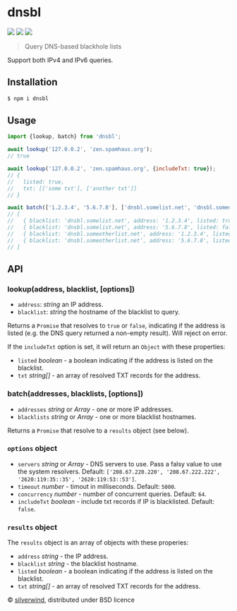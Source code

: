 # dnsbl
[![](https://img.shields.io/npm/v/dnsbl.svg?style=flat)](https://www.npmjs.org/package/dnsbl) [![](https://img.shields.io/npm/dm/dnsbl.svg)](https://www.npmjs.org/package/dnsbl) [![](https://packagephobia.com/badge?p=dnsbl)](https://packagephobia.com/result?p=dnsbl)
> Query DNS-based blackhole lists

Support both IPv4 and IPv6 queries.

## Installation
```sh
$ npm i dnsbl
```

## Usage
```js
import {lookup, batch} from 'dnsbl';

await lookup('127.0.0.2', 'zen.spamhaus.org');
// true

await lookup('127.0.0.2', 'zen.spamhaus.org', {includeTxt: true});
// {
//   listed: true,
//   txt: [['some txt'], ['another txt']]
// }

await batch(['1.2.3.4', '5.6.7.8'], ['dnsbl.somelist.net', 'dnsbl.someotherlist.net']);
// [
//   { blacklist: 'dnsbl.somelist.net', address: '1.2.3.4', listed: true },
//   { blacklist: 'dnsbl.somelist.net', address: '5.6.7.8', listed: false },
//   { blacklist: 'dnsbl.someotherlist.net', address: '1.2.3.4', listed: true },
//   { blacklist: 'dnsbl.someotherlist.net', address: '5.6.7.8', listed: false }
// ]
```

## API
### lookup(address, blacklist, [options])
- `address`: *string* an IP address.
- `blacklist`: *string* the hostname of the blacklist to query.

Returns a `Promise` that resolves to `true` or `false`, indicating if the address is listed (e.g. the DNS query returned a non-empty result). Will reject on error.

If the `includeTxt` option is set, it will return an `Object` with these properties:
- `listed` *boolean* - a boolean indicating if the address is listed on the blacklist.
- `txt` *string[]* - an array of resolved TXT records for the address.

### batch(addresses, blacklists, [options])
- `addresses` *string* or *Array* - one or more IP addresses.
- `blacklists` *string* or *Array* - one or more blacklist hostnames.

Returns a `Promise` that resolve to a `results` object (see below).

### `options` object
- `servers` *string* or *Array* - DNS servers to use. Pass a falsy value to use the system resolvers. Default: `['208.67.220.220', '208.67.222.222', '2620:119:35::35', '2620:119:53::53']`.
- `timeout` *number* - timout in milliseconds. Default: `5000`.
- `concurrency` *number* - number of concurrent queries. Default: `64`.
- `includeTxt` *boolean* - include txt records if IP is blacklisted. Default: `false`.

### `results` object
The `results` object is an array of objects with these properies:
- `address` *string* - the IP address.
- `blacklist` *string* - the blacklist hostname.
- `listed` *boolean* - a boolean indicating if the address is listed on the blacklist.
- `txt` *string[]* - an array of resolved TXT records for the address.

© [silverwind](https://github.com/silverwind), distributed under BSD licence
